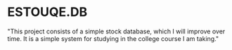# ESTOUQE.DB
"This project consists of a simple stock database, which I will improve over time. It is a simple system for studying in the college course I am taking."
